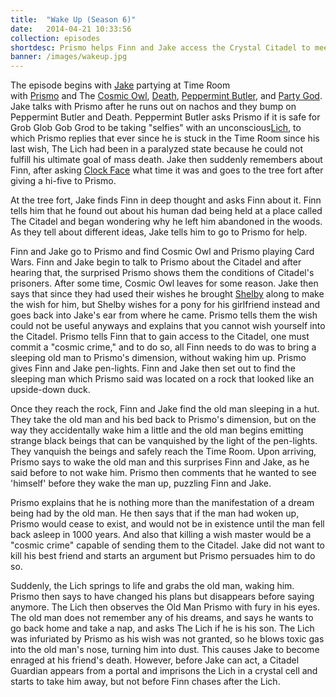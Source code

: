 ```yaml
---
title:  "Wake Up (Season 6)"
date:   2014-04-21 10:33:56
collection: episodes
shortdesc: Prismo helps Finn and Jake access the Crystal Citadel to meet Finn's father.
banner: /images/wakeup.jpg
---
```

The episode begins with [Jake](http://adventuretime.wikia.com/wiki/Jake) partying at Time Room with [Prismo](http://adventuretime.wikia.com/wiki/Prismo) and The [Cosmic Owl](http://adventuretime.wikia.com/wiki/Cosmic_Owl), [Death](http://adventuretime.wikia.com/wiki/Death), [Peppermint Butler](http://adventuretime.wikia.com/wiki/Peppermint_Butler), and [Party God](http://adventuretime.wikia.com/wiki/Party_God). Jake talks with Prismo after he runs out on nachos and they bump on Peppermint Butler and Death.<!--more--> Peppermint Butler asks Prismo if it is safe for Grob Glob Gob Grod to be taking "selfies" with an unconscious[Lich](http://adventuretime.wikia.com/wiki/The_Lich_(character)), to which Prismo replies that ever since he is stuck in the Time Room since his last wish, The Lich had been in a paralyzed state because he could not fulfill his ultimate goal of mass death. Jake then suddenly remembers about Finn, after asking [Clock Face](http://adventuretime.wikia.com/wiki/Clock_Face) what time it was and goes to the tree fort after giving a hi-five to Prismo.

At the tree fort, Jake finds Finn in deep thought and asks Finn about it. Finn tells him that he found out about his human dad being held at a place called The Citadel and began wondering why he left him abandoned in the woods. As they tell about different ideas, Jake tells him to go to Prismo for help.

Finn and Jake go to Prismo and find Cosmic Owl and Prismo playing Card Wars. Finn and Jake begin to talk to Prismo about the Citadel and after hearing that, the surprised Prismo shows them the conditions of Citadel's prisoners. After some time, Cosmic Owl leaves for some reason. Jake then says that since they had used their wishes he brought [Shelby](http://adventuretime.wikia.com/wiki/Shelby) along to make the wish for him, but Shelby wishes for a pony for his girlfriend instead and goes back into Jake's ear from where he came. Prismo tells them the wish could not be useful anyways and explains that you cannot wish yourself into the Citadel. Prismo tells Finn that to gain access to the Citadel, one must commit a "cosmic crime," and to do so, all Finn needs to do was to bring a sleeping old man to Prismo's dimension, without waking him up. Prismo gives Finn and Jake pen-lights. Finn and Jake then set out to find the sleeping man which Prismo said was located on a rock that looked like an upside-down duck.

Once they reach the rock, Finn and Jake find the old man sleeping in a hut. They take the old man and his bed back to Prismo's dimension, but on the way they accidentally wake him a little and the old man begins emitting strange black beings that can be vanquished by the light of the pen-lights. They vanquish the beings and safely reach the Time Room. Upon arriving, Prismo says to wake the old man and this surprises Finn and Jake, as he said before to not wake him. Prismo then comments that he wanted to see 'himself' before they wake the man up, puzzling Finn and Jake.

Prismo explains that he is nothing more than the manifestation of a dream being had by the old man. He then says that if the man had woken up, Prismo would cease to exist, and would not be in existence until the man fell back asleep in 1000 years. And also that killing a wish master would be a "cosmic crime" capable of sending them to the Citadel. Jake did not want to kill his best friend and starts an argument but Prismo persuades him to do so.

Suddenly, the Lich springs to life and grabs the old man, waking him. Prismo then says to have changed his plans but disappears before saying anymore. The Lich then observes the Old Man Prismo with fury in his eyes. The old man does not remember any of his dreams, and says he wants to go back home and take a nap, and asks The Lich if he is his son. The Lich was infuriated by Prismo as his wish was not granted, so he blows toxic gas into the old man's nose, turning him into dust. This causes Jake to become enraged at his friend's death. However, before Jake can act, a Citadel Guardian appears from a portal and imprisons the Lich in a crystal cell and starts to take him away, but not before Finn chases after the Lich.